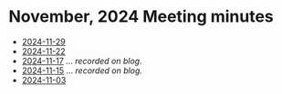 # November, 2024 Meeting minutes

* [2024-11-29](29)
* [2024-11-22](22)
* [2024-11-17](../../../blog/2024/11/17) ... *recorded on blog.*
* [2024-11-15](../../../blog/2024/11/15) ... *recorded on blog.*
* [2024-11-03](03)
